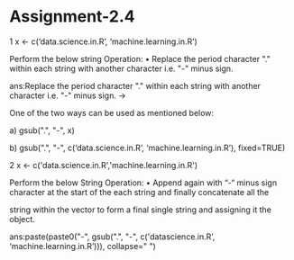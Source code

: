# Assignment-2.4


 1   x <- c(‘data.science.in.R’, ‘machine.learning.in.R’)

Perform the below string Operation: • Replace the period character "." within each string with another character i.e. "-" minus sign.

ans:Replace the period character "." within each string with another character i.e. "-" minus sign. ->

One of the two ways can be used as mentioned below:

a) gsub(".", "-", x)

b) gsub(".", "-", c(‘data.science.in.R’, ‘machine.learning.in.R’), fixed=TRUE)

 2   x <- c('data.science.in.R','machine.learning.in.R')

Perform the below String Operation: • Append again with “-“ minus sign character at the start of the each string and finally concatenate all the

string within the vector to form a final single string and assigning it the object.

ans:paste(paste0("-", gsub("\.", "-", c('datascience.in.R’, ‘machine.learning.in.R’))), collapse=" ")
